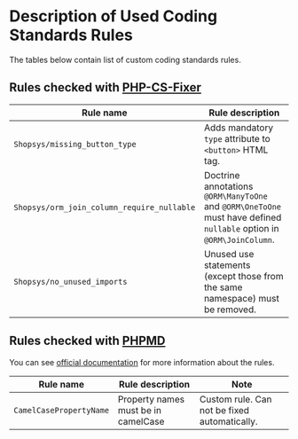 # Description of Used Coding Standards Rules

The tables below contain list of custom coding standards rules.


## Rules checked with [PHP-CS-Fixer](https://github.com/FriendsOfPHP/PHP-CS-Fixer)

| Rule name                                     | Rule description                                                                                                                   | 
| --------------------------------------------- | ---------------------------------------------------------------------------------------------------------------------------------- | 
| `Shopsys/missing_button_type`                 | Adds mandatory `type` attribute to `<button>` HTML tag.                                                                            |
| `Shopsys/orm_join_column_require_nullable`    | Doctrine annotations `@ORM\ManyToOne` and `@ORM\OneToOne` must have defined `nullable` option in `@ORM\JoinColumn`.                |
| `Shopsys/no_unused_imports`                   | Unused use statements (except those from the same namespace) must be removed.                                                      |

## Rules checked with [PHPMD](https://github.com/phpmd/phpmd)

You can see [official documentation](https://phpmd.org/rules/index.html) for more information about the rules.

| Rule name                                           | Rule description                                                                                                                   | Note                                         |
| ---------------------------------------------       | ---------------------------------------------------------------------------------------------------------------------------------- | ----                                         |
| `CamelCasePropertyName`                             | Property names must be in camelCase                                                                                                | Custom rule. Can not be fixed automatically. |
